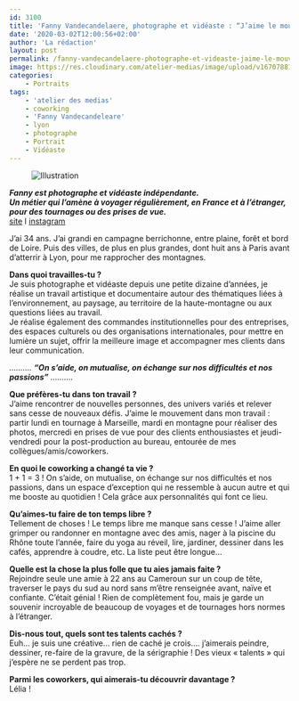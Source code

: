 ```yaml
---
id: 3100
title: 'Fanny Vandecandelaere, photographe et vidéaste : “J’aime le mouvement dans mon travail&#8230;”'
date: '2020-03-02T12:00:56+02:00'
author: 'La rédaction'
layout: post
permalink: /fanny-vandecandelaere-photographe-et-videaste-jaime-le-mouvement-dans-mon-travail/
image: https://res.cloudinary.com/atelier-medias/image/upload/v1670788137/blog/ho8nbjcbqbrpdkbar9em.jpg
categories:
    - Portraits
tags:
    - 'atelier des medias'
    - coworking
    - 'Fanny Vandecandeleare'
    - lyon
    - photographe
    - Portrait
    - Vidéaste
---
```


<figure class="wp-block-image"><img src="https://res.cloudinary.com/atelier-medias/image/upload/v1670788137/blog/ho8nbjcbqbrpdkbar9em.jpg" alt="Illustration"></figure>

***Fanny est photographe et vidéaste indépendante.***   
***Un métier qui l’amène à voyager régulièrement, en France et à l’étranger, pour des tournages ou des prises de vue.***   
[site](https://fannyvandecandelaere.com/) I [instagram](https://www.instagram.com/fannyvandecandelaere)

J’ai 34 ans. J’ai grandi en campagne berrichonne, entre plaine, forêt et bord de Loire. Puis des villes, de plus en plus grandes, dont huit ans à Paris avant d’atterrir à Lyon, pour me rapprocher des montagnes.

**Dans quoi travailles-tu ?**  
Je suis photographe et vidéaste depuis une petite dizaine d’années, je réalise un travail artistique et documentaire autour des thématiques liées à l’environnement, au paysage, au territoire de la haute-montagne ou aux questions liées au travail.   
Je réalise également des commandes institutionnelles pour des entreprises, des espaces culturels ou des organisations internationales, pour mettre en lumière un sujet, offrir la meilleure image et accompagner mes clients dans leur communication.

*……….* ***“On s’aide, on mutualise, on échange sur nos difficultés et nos passions”*** *……….*

**Que préfères-tu dans ton travail ?**   
J’aime rencontrer de nouvelles personnes, des univers variés et relever sans cesse de nouveaux défis. J’aime le mouvement dans mon travail : partir lundi en tournage à Marseille, mardi en montagne pour réaliser des photos, mercredi en prises de vue pour des clients enthousiastes et jeudi-vendredi pour la post-production au bureau, entourée de mes collègues/amis/coworkers.

**En quoi le coworking a changé ta vie ?**  
1 + 1 = 3 ! On s’aide, on mutualise, on échange sur nos difficultés et nos passions, dans un espace d’exception qui ne ressemble à aucun autre et qui me booste au quotidien ! Cela grâce aux personnalités qui font ce lieu.

**Qu’aimes-tu faire de ton temps libre ?**  
Tellement de choses ! Le temps libre me manque sans cesse ! J’aime aller grimper ou randonner en montagne avec des amis, nager à la piscine du Rhône toute l’année, faire du yoga au réveil, lire, jardiner, dessiner dans les cafés, apprendre à coudre, etc. La liste peut être longue…

**Quelle est la chose la plus folle que tu aies jamais faite ?**  
Rejoindre seule une amie à 22 ans au Cameroun sur un coup de tête, traverser le pays du sud au nord sans m’être renseignée avant, naïve et confiante. C’était génial ! Rien de complètement fou, mais je garde un souvenir incroyable de beaucoup de voyages et de tournages hors normes à l’étranger.

**Dis-nous tout, quels sont tes talents cachés ?**  
Euh… je suis une créative… rien de caché je crois…. j’aimerais peindre, dessiner, re-faire de la gravure, de la sérigraphie ! Des vieux « talents » qui j’espère ne se perdent pas trop.

**Parmi les coworkers, qui aimerais-tu découvrir davantage ?**  
Lélia !